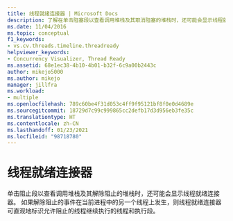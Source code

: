 ```yaml
---
title: 线程就绪连接器 | Microsoft Docs
description: 了解在单击阻塞段以查看调用堆栈及其取消阻塞的堆栈时，还可能会显示线程就绪连接器。
ms.date: 11/04/2016
ms.topic: conceptual
f1_keywords:
- vs.cv.threads.timeline.threadready
helpviewer_keywords:
- Concurrency Visualizer, Thread Ready
ms.assetid: 68e1ec38-4b10-4b01-b32f-6c9a00b2443c
author: mikejo5000
ms.author: mikejo
manager: jillfra
ms.workload:
- multiple
ms.openlocfilehash: 789c60be4f31d053c4ff9f95121bf8f0e0d4689e
ms.sourcegitcommit: 18729d7c99c999865cc2defb17d3d956eb3fe35c
ms.translationtype: HT
ms.contentlocale: zh-CN
ms.lasthandoff: 01/23/2021
ms.locfileid: "98718780"
---
```

# <a name="thread-ready-connector"></a>线程就绪连接器
单击阻止段以查看调用堆栈及其解除阻止的堆栈时，还可能会显示线程就绪连接器。 如果解除阻止的事件在当前进程中的另一个线程上发生，则线程就绪连接器可直观地标识允许阻止的线程继续执行的线程和执行段。